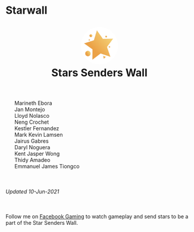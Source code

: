 # Starwall


<img src="/images/stars.png" style="border-radius: 200px; margin-left: auto; margin-right: auto; width: 20%; display: block; margin-top: 2em; "/>
<h1 style="text-align: center; margin-bottom: 2em; margin-top: 5px; ">Stars Senders Wall</h1>

<ul id="people-list" style="list-style-type: none;">
    <li>Marineth Ebora</li>
    <li>Jan Montejo</li>
    <li>Lloyd Nolasco</li>
    <li>Neng Crochet</li>
    <li>Kestler Fernandez</li>
    <li>Mark Kevin Lamsen</li>
    <li>Jairus Gabres</li>
    <li>Daryl Noguera</li>
    <li>Kent Jasper Wong</li>
    <li>Thidy Amadeo</li>
    <li>Emmanuel James Tiongco</li>
</ul>

<br>
<h6>Updated 10-Jun-2021</h6>

<p style="margin-top: 50px;">Follow me on <a href="https://fb.gg/RedDavidGG/" target="_blank">Facebook Gaming</a> to watch gameplay and send stars to be a part of the Star Senders Wall.</p>

